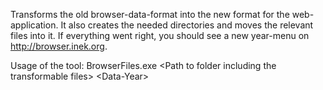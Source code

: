 Transforms the old browser-data-format into the new format for the 
web-application. It also creates the needed directories and moves the relevant 
files into it. If everything went right, you should see a new year-menu on 
http://browser.inek.org.

Usage of the tool:
BrowserFiles.exe &#60;Path to folder including the transformable files&#62; &#60;Data-Year&#62;